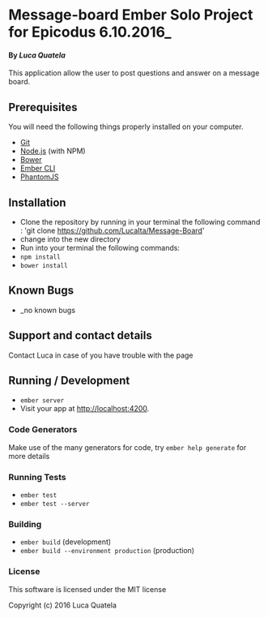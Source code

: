# Message-board Ember Solo Project for Epicodus 6.10.2016_
#### By _**Luca Quatela**_

This application allow the user to post questions and answer on a message board.

## Prerequisites

You will need the following things properly installed on your computer.

* [Git](http://git-scm.com/)
* [Node.js](http://nodejs.org/) (with NPM)
* [Bower](http://bower.io/)
* [Ember CLI](http://ember-cli.com/)
* [PhantomJS](http://phantomjs.org/)

## Installation

* Clone the repository by running in your terminal the following command : 'git clone https://github.com/LucaIta/Message-Board'
* change into the new directory
* Run into your terminal the following commands: 
* `npm install`
* `bower install`

## Known Bugs
* _no known bugs

## Support and contact details

Contact Luca in case of you have trouble with the page

## Running / Development

* `ember server`
* Visit your app at [http://localhost:4200](http://localhost:4200).

### Code Generators

Make use of the many generators for code, try `ember help generate` for more details

### Running Tests

* `ember test`
* `ember test --server`

### Building

* `ember build` (development)
* `ember build --environment production` (production)

### License

This software is licensed under the MIT license

Copyright (c) 2016 Luca Quatela

